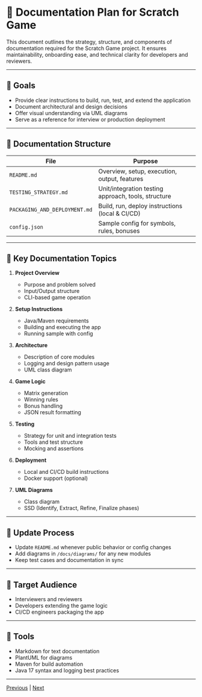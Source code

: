 # 📝 Documentation Plan for Scratch Game

This document outlines the strategy, structure, and components of documentation required for the Scratch Game project. It ensures maintainability, onboarding ease, and technical clarity for developers and reviewers.

---

## 🎯 Goals

- Provide clear instructions to build, run, test, and extend the application
- Document architectural and design decisions
- Offer visual understanding via UML diagrams
- Serve as a reference for interview or production deployment

---

## 📁 Documentation Structure

| File                          | Purpose                                             |
|-------------------------------|-----------------------------------------------------|
| `README.md`                   | Overview, setup, execution, output, features        |
| `TESTING_STRATEGY.md`         | Unit/integration testing approach, tools, structure |
| `PACKAGING_AND_DEPLOYMENT.md` | Build, run, deploy instructions (local & CI/CD)     |
| `config.json`                 | Sample config for symbols, rules, bonuses           |

---

## 📌 Key Documentation Topics

1. **Project Overview**
    - Purpose and problem solved
    - Input/Output structure
    - CLI-based game operation

2. **Setup Instructions**
    - Java/Maven requirements
    - Building and executing the app
    - Running sample with config

3. **Architecture**
    - Description of core modules
    - Logging and design pattern usage
    - UML class diagram

4. **Game Logic**
    - Matrix generation
    - Winning rules
    - Bonus handling
    - JSON result formatting

5. **Testing**
    - Strategy for unit and integration tests
    - Tools and test structure
    - Mocking and assertions

6. **Deployment**
    - Local and CI/CD build instructions
    - Docker support (optional)

7. **UML Diagrams**
    - Class diagram
    - SSD (Identify, Extract, Refine, Finalize phases)

---

## 🔄 Update Process

- Update `README.md` whenever public behavior or config changes
- Add diagrams in `/docs/diagrams/` for any new modules
- Keep test cases and documentation in sync

---

## 👤 Target Audience

- Interviewers and reviewers
- Developers extending the game logic
- CI/CD engineers packaging the app

---

## 📌 Tools

- Markdown for text documentation
- PlantUML for diagrams
- Maven for build automation
- Java 17 syntax and logging best practices

---
[Previous](06_packaging_deployment.md) | [Next](08_feedback_iteration.md)
